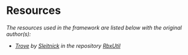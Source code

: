 <h1>Resources<h6>
The resources used in the framework are listed below with the original author(s):

 <ul>
  <li> <a href="https://github.com/Sleitnick/RbxUtil/tree/c9b268af903475afa34aba987160106df61cd065/modules/trove">Trove</a> by <a href="https://github.com/Sleitnick">Sleitnick</a> in the repository <a href="https://github.com/Sleitnick/RbxUtil)https://github.com/Sleitnick/RbxUtil">RbxUtil</a> </li>
</ul> 
